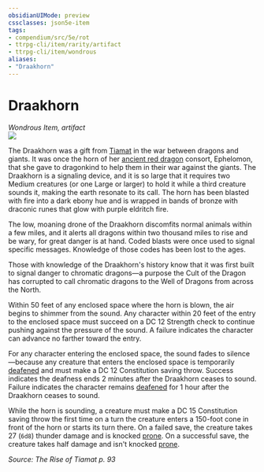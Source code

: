 ```yaml
---
obsidianUIMode: preview
cssclasses: json5e-item
tags:
- compendium/src/5e/rot
- ttrpg-cli/item/rarity/artifact
- ttrpg-cli/item/wondrous
aliases: 
- "Draakhorn"
---
```

# Draakhorn
*Wondrous Item, artifact*  
![](/3-Mechanics/CLI/items/img/draakhorn.webp#right)  


The Draakhorn was a gift from [Tiamat](/3-Mechanics/CLI/bestiary/npc/tiamat-rot.md) in the war between dragons and giants. It was once the horn of her [ancient red dragon](/3-Mechanics/CLI/bestiary/dragon/ancient-red-dragon.md) consort, Ephelomon, that she gave to dragonkind to help them in their war against the giants. The Draakhorn is a signaling device, and it is so large that it requires two Medium creatures (or one Large or larger) to hold it while a third creature sounds it, making the earth resonate to its call. The horn has been blasted with fire into a dark ebony hue and is wrapped in bands of bronze with draconic runes that glow with purple eldritch fire.

The low, moaning drone of the Draakhorn discomfits normal animals within a few miles, and it alerts all dragons within two thousand miles to rise and be wary, for great danger is at hand. Coded blasts were once used to signal specific messages. Knowledge of those codes has been lost to the ages.

Those with knowledge of the Draakhorn's history know that it was first built to signal danger to chromatic dragons—a purpose the Cult of the Dragon has corrupted to call chromatic dragons to the Well of Dragons from across the North.

Within 50 feet of any enclosed space where the horn is blown, the air begins to shimmer from the sound. Any character within 20 feet of the entry to the enclosed space must succeed on a DC 12 Strength check to continue pushing against the pressure of the sound. A failure indicates the character can advance no farther toward the entry.

For any character entering the enclosed space, the sound fades to silence—because any creature that enters the enclosed space is temporarily [deafened](/3-Mechanics/CLI/rules/conditions.md#deafened) and must make a DC 12 Constitution saving throw. Success indicates the deafness ends 2 minutes after the Draakhorn ceases to sound. Failure indicates the character remains [deafened](/3-Mechanics/CLI/rules/conditions.md#deafened) for 1 hour after the Draakhorn ceases to sound.

While the horn is sounding, a creature must make a DC 15 Constitution saving throw the first time on a turn the creature enters a 150-foot cone in front of the horn or starts its turn there. On a failed save, the creature takes 27 (`6d8`) thunder damage and is knocked [prone](/3-Mechanics/CLI/rules/conditions.md#prone). On a successful save, the creature takes half damage and isn't knocked [prone](/3-Mechanics/CLI/rules/conditions.md#prone).

*Source: The Rise of Tiamat p. 93*